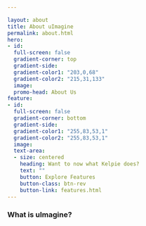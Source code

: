 ```yaml
---

layout: about
title: About uImagine
permalink: about.html
hero:
- id:
  full-screen: false
  gradient-corner: top
  gradient-side:
  gradient-color1: "203,0,68"
  gradient-color2: "215,31,133"
  image:
  promo-head: About Us
feature:
- id:
  full-screen: false
  gradient-corner: bottom
  gradient-side:
  gradient-color1: "255,83,53,1"
  gradient-color2: "255,83,53,1"
  image:
  text-area:
  - size: centered
    heading: Want to now what Kelpie does?
    text: ""
    button: Explore Features
    button-class: btn-rev
    button-link: features.html
---
```


### What is uImagine?
